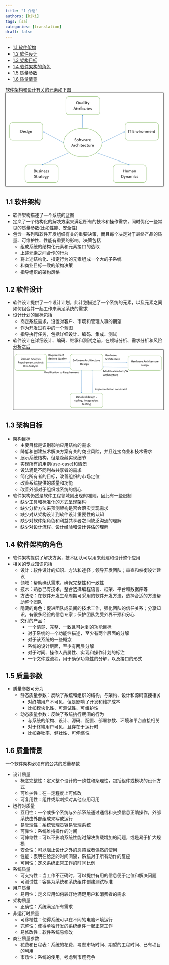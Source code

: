 ```yaml
---
title: "1 介绍"
authors: [kiki]
tags: [sa]
categories: [translation]
draft: false
---
```


- [1.1 软件架构](#11-%e8%bd%af%e4%bb%b6%e6%9e%b6%e6%9e%84)
- [1.2 软件设计](#12-%e8%bd%af%e4%bb%b6%e8%ae%be%e8%ae%a1)
- [1.3 架构目标](#13-%e6%9e%b6%e6%9e%84%e7%9b%ae%e6%a0%87)
- [1.4 软件架构的角色](#14-%e8%bd%af%e4%bb%b6%e6%9e%b6%e6%9e%84%e7%9a%84%e8%a7%92%e8%89%b2)
- [1.5 质量参数](#15-%e8%b4%a8%e9%87%8f%e5%8f%82%e6%95%b0)
- [1.6 质量情景](#16-%e8%b4%a8%e9%87%8f%e6%83%85%e6%99%af)

软件架构和设计有关的元素如下图
![软件架构类型](ref/software_architecture_types.jpg)

## 1.1 软件架构

- 软件架构描述了一个系统的蓝图
- 定义了一个结构化的解决方案来满足所有的技术和操作需求，同时优化一些常见的质量参数(比如性能、安全性)
- 包含一系列和软件开发组织有关的重要决策，而且每个决定对于最终产品的质量、可维护性、性能有重要的影响。决策包括
  - 组成系统的结构化元素和元素接口的选取
  - 上述元素之间合作的行为
  - 将上述结构化、指定行为的元素组成一个大的子系统
  - 和商业目标一致的架构决策
  - 指导组织的架构风格

## 1.2 软件设计

- 软件设计提供了一个设计计划，此计划描述了一个系统的元素，以及元素之间如何组合并一起工作来满足系统的需求
- 设计计划的目标包括
  - 商定系统需求，设置对客户、市场和管理人事的期望
  - 作为开发过程中的一个蓝图
  - 指导执行任务，包括详细设计、编码、集成、测试
- 软件设计在详细设计、编码、继承和测试之前，在领域分析、需求分析和风险分析之后
  ![软件设计](ref/software_design.jpg)

## 1.3 架构目标

- 架构目标
  - 主要目标是识别影响应用结构的需求
  - 降低和创建技术解决方案有关的商业风险，并且连接商业和技术需求
  - 展示系统结构，但是隐藏实现细节
  - 实现所有的用例(use-case)和情景
  - 设法满足不同利益共享者的需求
  - 简化所有者的目标，改善组织的市场定位
  - 改善系统提供的质量和功能
  - 改善外部对于组织或系统的信心
- 软件架构仍然是软件工程领域刚出现的准则。因此有一些限制
  - 缺少工具和标准化的方式呈现架构
  - 缺少分析方法来预测架构是否会落实实现需求
  - 缺少对从架构设计到软件设计重要性的认知
  - 缺少对软件架角色和利益共享者之间缺乏沟通的理解
  - 缺少对设计流程、设计经验和设计评估的理解

## 1.4 软件架构的角色

- 软件架构提供了解决方案，技术团队可以用来创建和设计整个应用
- 相关的专业知识包括
  - 设计：软件设计的知识、方法和途径；领导开发团队；审查和权衡设计建议
  - 领域：帮助确认需求，确保完整性和一致性
  - 技术：熟悉已有技术，整合选择编程语言、框架、平台和数据库等
  - 方法论：在软件开发生命周期可采用的软件开发方法，选择合适的方法帮助整个团队
  - 隐藏的角色：促进团队成员间的技术工作，强化团队的信任关系；分享知识，有很多经验的信息专家；保护团队免受外界干预和分心
  - 交付的产品：
    - 一个清楚、完整、一致且可达到的功能目标
    - 对于系统的一个功能性描述，至少有两个层面的分解
    - 对于该系统的一些概念
    - 系统的设计层面，至少有两层分解
    - 对于时间、操作人员属性、实现和操作计划的标注
    - 一个文件或流程，用于确保功能性的分解，以及接口的形式

## 1.5 质量参数

- 质量参数可分为
  - 静态质量参数：反映了系统和组织的结构，与架构、设计和源码直接相关
    - 对终端用户不可见，但是影响了开发和维护成本
    - 比如模块化性、可测试性、可维护性
  - 动态质量参数：反映了系统执行期间的行为
    - 与系统的架构、设计、源码、配置、部署参数、环境和平台直接相关
    - 对于终端用户可见，且存在于运行时
    - 比如吞吐率、健壮性、可伸缩性

## 1.6 质量情景

一个软件架构必须有的公共的质量参数

- 设计质量
  - 概念完整性：定义整个设计的一致性和条理性，包括组件或模块的设计方式
  - 可维护性：在一定程度上可修改
  - 可复用性：组件或紫刺探对其他应用可用
- 运行时质量
  - 互用性：一个或多个系统与外部系统通过通信和交换信息正确操作，外部系统由外部组成来写或运行
  - 易管理性：系统管理员容易管理系统
  - 可靠性：系统维持操作的时间
  - 可伸缩性：可以不影响系统性能时解决负载增加的问题，或是易于扩大规模
  - 安全性：可以阻止设计之外的恶意或者偶然的使用
  - 性能：表明在给定的时间间隔，系统对于所有动作的反应
  - 可用性：定义系统正常工作的时间比例
- 系统质量
  - 可支持性：当工作不正确时，可以提供有用的信息便于定位和解决问题
  - 可测试性：容易为系统和系统组件创建测试标准
- 用户质量
  - 易用性：定义应用如何较好地满足用户和消费者的需求
- 架构质量
  - 正确性：系统满足所有需求
- 非运行时质量
  - 可移植性：使得系统可以在不同的电脑环境运行
  - 完整性：使得单独开发的系统组件一起正常工作
  - 易修改性：软件系统易修改
- 商业质量参数
  - 花费和日程表：系统的花费，考虑市场时间、期望的工程时间、已有项目的利用
  - 市场性：系统的使用，考虑到市场竞争
